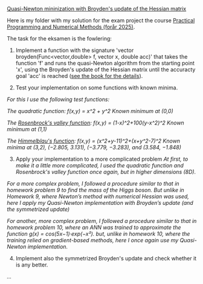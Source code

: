 [Quasi-Newton mininization with Broyden's update of the Hessian matrix](https://fedorov.sdfeu.org/prog/projex/minimum-broyden.htm)

Here is my folder with my solution for the exam project the course [Practical Programming and Numerical Methods (forår 2025)](https://fedorov.sdfeu.org/prog/).

The task for the eksamen is the fowlering:

1. Implement a function with the signature
'vector broyden(Func<vector,double> f, vector x, double acc)'
that takes the function 'f' and runs the quasi-Newton algorithm from the starting point 'x', using the Broyden's update of the Hessian matrix until the accuracty goal 'acc' is reached ([see the book for the details](https://fedorov.sdfeu.org/prog/book/book.pdf)).

2. Test your implementation on some functions with known minima.

*For this I use the following test functions:*

*The quadratic function: f(x,y) = x^2 + y^2*
*Known minimum at (0,0)*

*The [Rosenbrock's valley function](https://en.wikipedia.org/wiki/Rosenbrock_function): f(x,y) = (1-x)^2+100(y-x^2)^2*
*Known minimum at (1,1)*

*The [Himmelblau's function](https://en.wikipedia.org/wiki/Himmelblau%27s_function): f(x,y) = (x^2+y-11)^2+(x+y^2-7)^2*
*Known minima at (3,2), (−2.805, 3.131), (−3.779, −3.283), and (3.584, −1.848)*

3. Apply your implementation to a more complicated problem
*At first, to make it a little more complicated, I used the quadratic function and Rosenbrock's valley function once again, but in higher dimensions (8D).*

*For a more complex problem, I followed a procedure similar to that in homework problem 9 to find the mass of the Higgs boson.*
*But unlike in Homework 9, where Newton’s method with numerical Hessian was used, here I apply my Quasi-Newton implementation with Broyden’s update (and the symmetrized update)*

*For another, more complex problem, I followed a procedure similar to that in homework problem 10, where an ANN was trained to approximate the function g(x) = cos(5x−1)·exp(−x²).*
*but, unlike in homework 10, where the training relied on gradient-based methods, here I once again use my Quasi-Newton implementation.*

4. Implement also the symmetrized Broyden's update and check whether it is any better.

*...*
